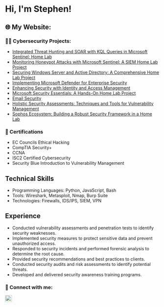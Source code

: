 <h1>Hi, I'm Stephen! </h1>

<h2>🌐 My Website:</h2>
</b>


<h3>👨‍💻 Cybersecurity Projects:</h3>

- [Integrated Threat Hunting and SOAR with KQL Queries in Microsoft Sentinel: Home Lab](https://github.com/StephenOwusuB/Integrated-Threat-Hunting-and-SOAR-with-KQL-Queries-in-Microsoft-Sentinel-Home-Lab)
- [Monitoring Honeypot Attacks with Microsoft Sentinel: A SIEM Home Lab Project](https://github.com/StephenOwusuB/Monitoring-Honeypot-Attacks-with-Microsoft-Sentinel-A-Home-Lab-Project)
- [Securing Windows Server and Active Directory: A Comprehensive Home Lab Project](https://github.com/YourUsername/Securing-Windows-Server-and-AD)
- [Implementing Microsoft Defender for Enterprise Security](https://github.com/StephenOwusuB/Implementing-Microsoft-Defender-for-Enterprise-Security)
- [Enhancing Security with Identity and Access Management](https://github.com/YourUsername/Securing-Cloud-Infrastructure)
- [Microsoft Security Essentials: A Hands-On Home Lab Project](https://github.com/YourUsername/Microsoft-Security-Essentials)
- [Email Security](https://github.com/StephenOwusuB/Email-Security)
- [Holistic Security Assessments: Techniques and Tools for Vulnerability Management](https://github.com/StephenOwusuB/Holistic-Security-Assessments-Techniques-and-Tools-for-Vulnerability-Management)
- [Sophos Ecosystem: Building a Robust Security Framework in a Home Lab](https://github.com/YourUsername/Sophos-Ecosystem)



<h3>📜 Certifications</h3>

- EC Councils Ethical Hacking
- CompTIA Security+
- CCNA
- ISC2 Certified Cybersecurity
- Security Blue Introduction to Vulnerability Management

## Technical Skills

- Programming Languages: Python, JavaScript, Bash
- Tools: Wireshark, Metasploit, Nmap, Burp Suite
- Technologies: Firewalls, IDS/IPS, SIEM, VPN

## Experience

  - Conducted vulnerability assessments and penetration tests to identify security weaknesses.
  - Implemented security measures to protect sensitive data and prevent unauthorized access.
  - Responded to security incidents and performed forensic analysis to determine the root cause.
  - Provided security recommendations and best practices to clients.
  - Conducted security audits and risk assessments to identify potential threats.
  - Developed and delivered security awareness training programs.


<h3> 🤳 Connect with me:</h3>

[<img align="left" alt="StephenOwusuB | LinkedIn" width="22px" src="https://cdn.jsdelivr.net/npm/simple-icons@v3/icons/linkedin.svg" />][linkedin]



[linkedin]: https://linkedin.com/in/StephenOwusuB

<!--
**StephenOwusuB/StephenOwusuB** is a ✨ _special_ ✨ repository because its `README.md` (this file) appears on your GitHub profile.

Here are some ideas to get you started:

- 🔭 I’m currently working on ...
- 🌱 I’m currently learning ...
- 👯 I’m looking to collaborate on ...
- 🤔 I’m looking for help with ...
- 💬 Ask me about ...
- 📫 How to reach me: ...
- 😄 Pronouns: ...
- ⚡ Fun fact: ...
-->
